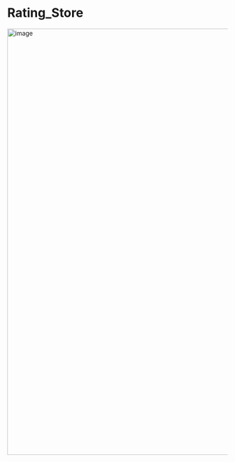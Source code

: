 # Rating_Store
<img width="1841" height="973" alt="image" src="https://github.com/user-attachments/assets/3e3ab535-90a2-49e5-b4aa-ccca571b3463" />
